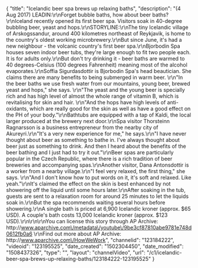 {
    "title": "Icelandic beer spa brews up relaxing baths",
    "description": "(4 Aug 2017) LEADIN:\r\nForget bubble baths, how about beer baths?\r\nIceland recently opened its first beer spa. Visitors soak in 40-degree bubbling beer, yeast and hops.\r\nSTORYLINE:\r\nThe tiny Icelandic village of Arskogssandur, around 400 kilometres northeast of Reykjavik, is home to the country's oldest working microbrewery.\r\nBut since June, it's had a new neighbour - the volcanic country's first beer spa.\r\nBjorbodin Spa houses seven indoor beer tubs, they're large enough to fit two people each. It is for adults only.\r\nBut don't try drinking it - beer baths are warmed to 40 degrees-Celsius (100 degrees Fahrenheit) meaning most of the alcohol evaporates.\r\nSoffia Sigurdasdottir is Bjorbodin Spa's head beautician. She claims there are many benefits to being submerged in warm beer. \r\n\"In the beer baths we use fresh water from our mountains, young beer, brewed yeast and hops,\" she says. \r\n\"The yeast and the young beer is specially rich and has high level of almost the whole range of vitamin B, which is revitalising for skin and hair. \r\n\"And the hops have high levels of anti-oxidants, which are really good for the skin as well as have a good effect on the PH of your body.\"\r\nBathtubs are equipped with a tap of Kaldi, the local larger produced at the brewery next door.\r\nSpa visitor Thorsteinn Ragnarsson is a business entrepreneur from the nearby city of Akureyri.\r\n\"It's a very new experience for me,\" he says.\r\n\"I have never thought about beer as something to bathe in. I've always thought about beer just as something to drink. And then I heard about the benefits of the beer bathing and I just had to try it out.\"\r\nBeer spas are particularly popular in the Czech Republic, where there is a rich tradition of beer breweries and accompanying spas.\r\nAnother visitor, Dana Antonsdottir is a worker from a nearby village.\r\n\"I feel very relaxed, the first thing,\" she says. \r\n\"And I don't know how to put words on it, it's soft and relaxed. Like yeah.\"\r\nIt's claimed the effect on the skin is best enhanced by not showering off the liquid until some hours later.\r\nAfter soaking in the tub, guests are sent to a relaxation room for around 25 minutes to let the liquids soak in.\r\nBut the spa recommends waiting several hours before showering.\r\nA single bath is priced at 6,900 Icelandic kroner (approx. $65 USD). A couple's bath costs 13,000 Icelandic kroner (approx. $123 USD).\r\n\r\n\r\nYou can license this story through AP Archive: http:\/\/www.aparchive.com\/metadata\/youtube\/9be3cf87810abe9781e748d0612fb0a6 \r\nFind out more about AP Archive: http:\/\/www.aparchive.com\/HowWeWork",
    "channelid": "123184222",
    "videoid": "123195525",
    "date_created": "1502304450",
    "date_modified": "1508437326",
    "type": "",
    "layout": "channelVideo",
    "url": "\/c1\/icelandic-beer-spa-brews-up-relaxing-baths\/123184222-123195525"
}